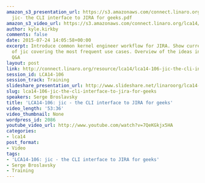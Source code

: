 ```yaml
---
amazon_s3_presentation_url: https://s3.amazonaws.com/connect.linaro.org/lca14/presentations/LCA14-106-
  jic- the CLI interface to JIRA for geeks.pdf
amazon_s3_video_url: https://s3.amazonaws.com/connect.linaro.org/lca14/videos/03-03-Monday/LCA14-106-+jic+-+the+CLI+interface+to+JIRA+for+geeks.mp4
author: kyle.kirkby
comments: false
date: 2015-07-24 14:05:58+00:00
excerpt: Introduce common kernel engineer workflow for JIRA. Show current features
  of jic covering the most frequent use cases. Overview of the ideas in the pipeline/backlog.
  Q&A
layout: post
link: http://connect.linaro.org/resource/lca14/lca14-106-jic-the-cli-interface-to-jira-for-geeks/
session_id: LCA14-106
session_track: Training
slideshare_presentation_url: http://www.slideshare.net/linaroorg/lca14-106-jicthecliinterfacetojiraforgeeks
slug: lca14-106-jic-the-cli-interface-to-jira-for-geeks
speakers: Serge Broslavsky
title: 'LCA14-106: jic - the CLI interface to JIRA for geeks'
video_length: '53:36'
video_thumbnail: None
wordpress_id: 2086
youtube_video_url: http://www.youtube.com/watch?v=7QeKGkjx5HA
categories:
- lca14
post_format:
- Video
tags:
- 'LCA14-106: jic - the CLI interface to JIRA for geeks'
- Serge Broslavsky
- Training
---
```


